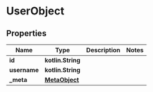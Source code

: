
# UserObject

## Properties
Name | Type | Description | Notes
------------ | ------------- | ------------- | -------------
**id** | **kotlin.String** |  | 
**username** | **kotlin.String** |  | 
**_meta** | [**MetaObject**](MetaObject.md) |  | 



